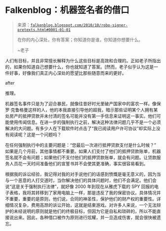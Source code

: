 <!--yml

类别：未分类

日期：2024 年 05 月 12 日 21:18:24

-->

# Falkenblog：机器签名者的借口

> 来源：[`falkenblog.blogspot.com/2010/10/robo-signer-pretexts.html#0001-01-01`](http://falkenblog.blogspot.com/2010/10/robo-signer-pretexts.html#0001-01-01)
> 
> 在你的内心深处，你有答案；你知道你是谁，你知道你想要什么。
> 
> ~老子

人们有目标，并且非常擅长解释为什么这些目标是高效和合理的。正如老子所指出的，如果你知道自己想要什么，你也就知道了答案。[然而，老子似乎认为这是一件好事，好像我们真正内心深处的愿望比那些随意而来的更好。

after

推理。

机器签名事件只是为了迎合暴民，就像往昔好时光里破产国家中的富农一样。像保罗·克鲁格曼这样的人，他的本我直接引导他的超我，暗示那些证明某个人拥有某处房产的抵押贷款并未付清的签名可能并没有第一手信息来证明这一事实。他们可能使用传闻信息。在进一步的强制执行之前，解决这种法律问题几乎不是一个必须解决的大问题。有多少人在下载软件时点击了“我已阅读用户许可协议”却实际上没有阅读呢？这是一个问题吗？

在任何强制执行中的主要问题是：“您最后一次进行抵押贷款支付是什么时候？” 如果是几个月前，其他事情都不重要。如果人们支付了他们的抵押贷款账单，机器签名就不会有问题；如果他们不支付他们的抵押贷款账单，就会有问题。让贷款服务人员花一天时间准备他们的宣誓书并不会使其更准确，事实很容易看到。

根据我的诉讼经验，我记得对我的对手说他们的话感到愤慨是毫无意义的，因为当与一个恶意的人打交道时，当你解决他们的具体问题时，他们不会满足。他们会说“这是关于强制执行法律”，就好像 2000 年到现在从雅虎下载的 SPY 回报的电子表格，我将其转移到了家用电脑上一样，那是违反了我的保密协议。具体情况并不重要，重要的是原则，他们说，合同的神圣性，保护他们的财产权的重要性。详细情况复杂，费用高昂的诉讼开始，这就是结束游戏。对许多人来说，一个无法辩护的未经说明的原则就是他们的终极目标，但因为它是自私和琐碎的，所以不能直接说出来。因此，各种借口被作为原则进行炫耀，并一旦造成伤害，就会很快被遗忘。

